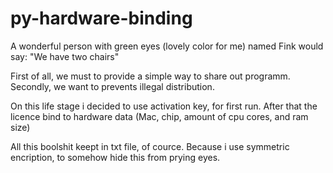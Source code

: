# py-hardware-binding
 
A wonderful person with green eyes (lovely color for me) named Fink would say: "We have two chairs"

First of all, we must to provide a simple way to share out programm.
Secondly, we want to prevents illegal distribution.

On this life stage i decided to use activation key, for first run. After that the licence bind to hardware data (Mac, chip, amount of cpu cores, and ram size)

All this boolshit keept in txt file, of cource. Because i use symmetric encription, to somehow hide this from prying eyes.
